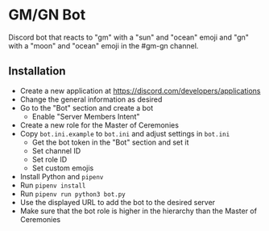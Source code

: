 # GM/GN Bot

Discord bot that reacts to "gm" with a "sun" and "ocean" emoji and "gn" with a "moon" and "ocean" emoji in the #gm-gn channel.

## Installation

* Create a new application at https://discord.com/developers/applications
* Change the general information as desired
* Go to the "Bot" section and create a bot
  * Enable "Server Members Intent"
* Create a new role for the Master of Ceremonies
* Copy `bot.ini.example` to `bot.ini` and adjust settings in `bot.ini`
  * Get the bot token in the "Bot" section and set it
  * Set channel ID
  * Set role ID
  * Set custom emojis
* Install Python and `pipenv`
* Run `pipenv install`
* Run `pipenv run python3 bot.py`
* Use the displayed URL to add the bot to the desired server
* Make sure that the bot role is higher in the hierarchy than the Master of Ceremonies
